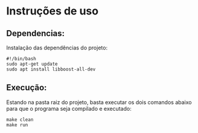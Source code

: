 # Instruções de uso

## Dependencias:
Instalação das dependências do projeto:

```shell
#!/bin/bash
sudo apt-get update
sudo apt install libboost-all-dev
```

## Execução:
Estando na pasta raiz do projeto, basta executar os dois comandos abaixo para que o programa seja compilado e executado:

```shell
make clean 
make run
```
